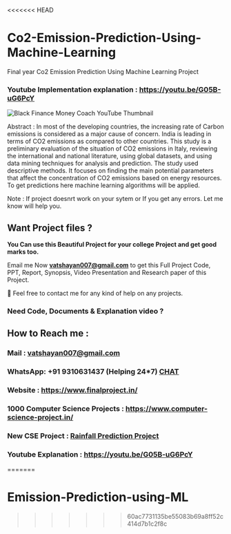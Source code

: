 <<<<<<< HEAD
# Co2-Emission-Prediction-Using-Machine-Learning
Final year Co2 Emission Prediction Using Machine Learning Project

### Youtube Implementation explanation : https://youtu.be/G05B-uG6PcY

![Black Finance Money Coach YouTube Thumbnail](https://user-images.githubusercontent.com/28294942/208299271-c3f6fe55-6182-483d-a35e-05bc2d2415d1.png)

Abstract : In most of the developing countries, the increasing rate of Carbon emissions is considered as a major cause of concern. India is leading in terms of CO2 emissions as compared to other countries. This study is a preliminary evaluation of the situation of CO2 emissions in Italy, reviewing the international and national literature, using global datasets, and using data mining techniques for analysis and prediction. The study used descriptive methods. It focuses on finding the main potential parameters that affect the concentration of CO2 emissions based on energy resources. To get predictions here machine learning algorithms will be applied.

Note : If project doesnrt work on your sytem or If you get any errors. Let me know will help you.
## Want Project files ? 

**You Can use this Beautiful Project for your college Project and get good marks too.**

Email me Now **vatshayan007@gmail.com** to get this Full Project Code, PPT, Report, Synopsis, Video Presentation and Research paper of this Project.

💌 Feel free to contact me for any kind of help on any projects.

### Need Code, Documents & Explanation video ? 

## How to Reach me :

### Mail : vatshayan007@gmail.com 

### WhatsApp: **+91 9310631437** (Helping 24*7) **[CHAT](https://wa.me/message/CHWN2AHCPMAZK1)** 

### Website : https://www.finalproject.in/

### 1000 Computer Science Projects : https://www.computer-science-project.in/

### New CSE Project : [Rainfall Prediction Project](https://github.com/Vatshayan/B.tech-Project-Rainfall-Predication-in-India)

### Youtube Explanation : https://youtu.be/G05B-uG6PcY




=======
# Emission-Prediction-using-ML
>>>>>>> 60ac7731135be55083b69a8ff52c414d7b1c2f8c
